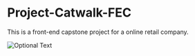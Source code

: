 # Project-Catwalk-FEC
This is a front-end capstone project for a online retail company.

![Optional Text](./lighthouse.jpeg)
